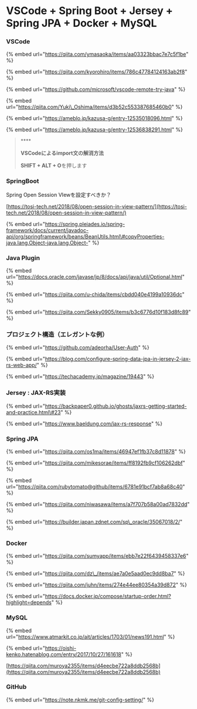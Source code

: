 # VSCode + Spring Boot + Jersey + Spring JPA + Docker + MySQL

### VSCode

{% embed url="https://qiita.com/ymasaoka/items/aa03323bbac7e7c5f1be" %}

{% embed url="https://qiita.com/kyorohiro/items/786c47784124163ab2f8" %}

{% embed url="https://github.com/microsoft/vscode-remote-try-java" %}

{% embed url="https://qiita.com/Yuki\_Oshima/items/d3b52c553387685460b0" %}

{% embed url="https://ameblo.jp/kazusa-g/entry-12535018096.html" %}

{% embed url="https://ameblo.jp/kazusa-g/entry-12536838291.html" %}

> \*\*\*\*
>
> **VSCodeによるimport文の解消方法**
>
> **SHIFT + ALT + O**を押します







### SpringBoot

Spring Open Session VIewを設定すべきか？

[https://tosi-tech.net/2018/08/open-session-in-view-pattern/](https://tosi-tech.net/2018/08/open-session-in-view-pattern/)

{% embed url="https://spring.pleiades.io/spring-framework/docs/current/javadoc-api/org/springframework/beans/BeanUtils.html\#copyProperties-java.lang.Object-java.lang.Object-" %}





### Java Plugin

{% embed url="https://docs.oracle.com/javase/jp/8/docs/api/java/util/Optional.html" %}

{% embed url="https://qiita.com/u-chida/items/cbdd040e4199a10936dc" %}

{% embed url="https://qiita.com/Sekky0905/items/b3c6776d10f183d8fc89" %}



### プロジェクト構造（エレガントな例）

{% embed url="https://github.com/adeorha/User-Auth" %}

{% embed url="https://blog.com/configure-spring-data-jpa-in-jersey-2-jax-rs-web-app/" %}

{% embed url="https://techacademy.jp/magazine/19443" %}







### Jersey : JAX-RS実装

{% embed url="https://backpaper0.github.io/ghosts/jaxrs-getting-started-and-practice.html\#23" %}

{% embed url="https://www.baeldung.com/jax-rs-response" %}



### Spring JPA

{% embed url="https://qiita.com/os1ma/items/46947ef1fb37c8d11878" %}

{% embed url="https://qiita.com/mikesorae/items/ff8192fb9cf106262dbf" %}

{% embed url="https://qiita.com/rubytomato@github/items/6781e91bcf7ab8a68c40" %}

{% embed url="https://qiita.com/niwasawa/items/a7f707b58a00ad7832dd" %}

{% embed url="https://builder.japan.zdnet.com/sp\_oracle/35067018/2/" %}









### Docker

{% embed url="https://qiita.com/sumyapp/items/ebb7e22f6439458337e6" %}

{% embed url="https://qiita.com/dz\_/items/ae7a0e5aad0ec9dd8ba7" %}

{% embed url="https://qiita.com/juhn/items/274e44ee80354a39d872" %}

{% embed url="https://docs.docker.jp/compose/startup-order.html?highlight=depends" %}





### MySQL

{% embed url="https://www.atmarkit.co.jp/ait/articles/1703/01/news191.html" %}

{% embed url="https://oishi-kenko.hatenablog.com/entry/2017/10/27/161618" %}

[https://qiita.com/muroya2355/items/d4eecbe722a8ddb2568b](https://qiita.com/muroya2355/items/d4eecbe722a8ddb2568b)



### GitHub

{% embed url="https://note.nkmk.me/git-config-setting/" %}













